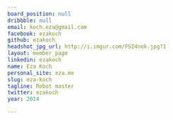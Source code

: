 ```yaml
---
board_position: null
dribbble: null
email: koch.eza@gmail.com
facebook: ezakoch
github: ezakoch
headshot_jpg_url: http://i.imgur.com/FSI4nok.jpg?1
layout: member_page
linkedin: ezakoch
name: Eza Koch
personal_site: eza.me
slug: eza-koch
tagline: Robot master
twitter: ezakoch
year: 2014

---
```

